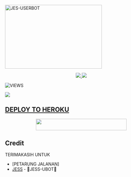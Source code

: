 <a href="https://heroku.com/deploy?template=https://github.com/Jeskeren/Deploy.git"><img src="https://telegra.ph/file/749641a375bb5862000e7.jpg" width="320" height="211" alt="  JES-USERBOT" /></a>

<p align="center">
  <a href="https://github.com/Jeskeren/Deploy/fork">
    <img src="https://img.shields.io/github/forks/Jeskeren/JESS-UBOT?label=Fork&style=social">
    
  </a>
  <a href="https://github.com/Jeskeren/JESS-UBOT">
    <img src="https://img.shields.io/github/stars/Jeskeren/JESS-UBOT?style=social">
  </a>
</p>  

![VIEWS](https://komarev.com/ghpvc/?username=Jesxzy)

<a href="https://t.me/obrolansuar/"><img src="https://img.shields.io/badge/KODE%20PENILAIAN-A+-blue.svg?style=for-the-badge&logo=Factor.">

## DEPLOY TO HEROKU
<p align="center"><a href="https://telegram.dog/XTZ_HerokuBot?start=amVzc3Vib3QvSkVTUy1VQk9UIEpFU1MtVUJPVA"> <img src="https://img.shields.io/badge/Deploy%20To%20Heroku-indigo?style=flat&logo=heroku" width="300" height="38.60" /></a></p>

## Credit
TERIMAKASIH UNTUK

*   [PETARUNG JALANAN]
*   [JESS](https://t.me/Jesxzy) - 🐯JESS-UBOT🐯
